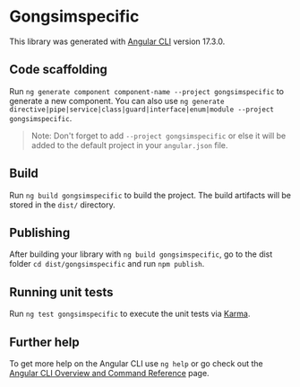 # Gongsimspecific

This library was generated with [Angular CLI](https://github.com/angular/angular-cli) version 17.3.0.

## Code scaffolding

Run `ng generate component component-name --project gongsimspecific` to generate a new component. You can also use `ng generate directive|pipe|service|class|guard|interface|enum|module --project gongsimspecific`.
> Note: Don't forget to add `--project gongsimspecific` or else it will be added to the default project in your `angular.json` file. 

## Build

Run `ng build gongsimspecific` to build the project. The build artifacts will be stored in the `dist/` directory.

## Publishing

After building your library with `ng build gongsimspecific`, go to the dist folder `cd dist/gongsimspecific` and run `npm publish`.

## Running unit tests

Run `ng test gongsimspecific` to execute the unit tests via [Karma](https://karma-runner.github.io).

## Further help

To get more help on the Angular CLI use `ng help` or go check out the [Angular CLI Overview and Command Reference](https://angular.io/cli) page.
